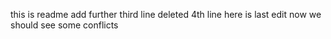 this is readme
add further
third line
deleted 4th line 
here is last edit
now we should see some conflicts
